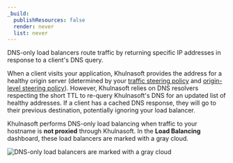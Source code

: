 ```yaml
---
_build:
  publishResources: false
  render: never
  list: never
---
```


DNS-only load balancers route traffic by returning specific IP addresses in response to a client's DNS query.

When a client visits your application, Khulnasoft provides the address for a healthy origin server (determined by your [traffic steering policy](/load-balancing/understand-basics/traffic-steering/steering-policies/) and [origin-level steering policy](/load-balancing/understand-basics/traffic-steering/origin-level-steering/)). However, Khulnasoft relies on DNS resolvers respecting the short TTL to re-query Khulnasoft's DNS for an updated list of healthy addresses. If a client has a cached DNS response, they will go to their previous destination, potentially ignoring your load balancer.

Khulnasoft performs DNS-only load balancing when traffic to your hostname is **not proxied** through Khulnasoft. In the **Load Balancing** dashboard, these load balancers are marked with a gray cloud.

![DNS-only load balancers are marked with a gray cloud](/images/load-balancing/dns-only-load-balancer.png)